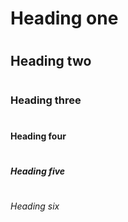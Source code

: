 # <h1>Heading one
# <h2>Heading two
# <h3>Heading three
# <h4>Heading four
# <h5>Heading five
# <h6>Heading six
